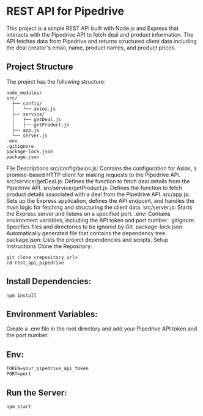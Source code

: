 # REST API for Pipedrive
This project is a simple REST API built with Node.js and Express that interacts with the Pipedrive API to fetch deal and product information. The API fetches data from Pipedrive and returns structured client data including the deal creator's email, name, product names, and product prices.

## Project Structure
The project has the following structure:

```
node_modules/
src/
  ├── config/
  │   └── axios.js
  ├── service/
  │   ├── getDeal.js
  │   ├── getProduct.js
  ├── app.js
  └── server.js
.env
.gitignore
package-lock.json
package.json
```
File Descriptions
src/config/axios.js: Contains the configuration for Axios, a promise-based HTTP client for making requests to the Pipedrive API.
src/service/getDeal.js: Defines the function to fetch deal details from the Pipedrive API.
src/service/getProduct.js: Defines the function to fetch product details associated with a deal from the Pipedrive API.
src/app.js: Sets up the Express application, defines the API endpoint, and handles the main logic for fetching and structuring the client data.
src/server.js: Starts the Express server and listens on a specified port.
.env: Contains environment variables, including the API token and port number.
.gitignore: Specifies files and directories to be ignored by Git.
package-lock.json: Automatically generated file that contains the dependency tree.
package.json: Lists the project dependencies and scripts.
Setup Instructions
Clone the Repository:

```
git clone <repository_url>
cd rest_api_pipedrive
```

## Install Dependencies:

```
npm install
```
## Environment Variables:
Create a .env file in the root directory and add your Pipedrive API token and the port number:

## Env:
```
TOKEN=your_pipedrive_api_token
PORT=port
```
## Run the Server:

```
npm start
```
